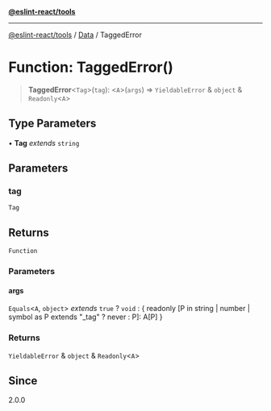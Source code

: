 [**@eslint-react/tools**](../../../README.md)

***

[@eslint-react/tools](../../../README.md) / [Data](../README.md) / TaggedError

# Function: TaggedError()

> **TaggedError**\<`Tag`\>(`tag`): \<`A`\>(`args`) => `YieldableError` & `object` & `Readonly`\<`A`\>

## Type Parameters

• **Tag** *extends* `string`

## Parameters

### tag

`Tag`

## Returns

`Function`

### Parameters

#### args

`Equals`\<`A`, `object`\> *extends* `true` ? `void` : \{ readonly \[P in string \| number \| symbol as P extends "\_tag" ? never : P\]: A\[P\] \}

### Returns

`YieldableError` & `object` & `Readonly`\<`A`\>

## Since

2.0.0

